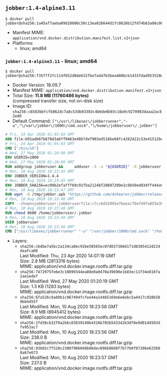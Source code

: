 ## `jobber:1.4-alpine3.11`

```console
$ docker pull jobber@sha256:1a45af7aeba09d18680c50c13ea026644d1fc0626b12fd74b63a86c00eacf618
```

-	Manifest MIME: `application/vnd.docker.distribution.manifest.list.v2+json`
-	Platforms:
	-	linux; amd64

### `jobber:1.4-alpine3.11` - linux; amd64

```console
$ docker pull jobber@sha256:f35f7f2fc114f652d0de632fbe7a447b3bea4086cb1433fdad953528e92e1d29
```

-	Docker Version: 18.09.7
-	Manifest MIME: `application/vnd.docker.distribution.manifest.v2+json`
-	Total Size: **11.8 MB (11760486 bytes)**  
	(compressed transfer size, not on-disk size)
-	Image ID: `sha256:c6583bbfcfb862dc7a8c53db03383c4b6de0b03c10a9c9270983daaa2ac82ed0`
-	Default Command: `["\/usr\/libexec\/jobberrunner","-u","\/var\/jobber\/1000\/cmd.sock","\/home\/jobberuser\/.jobber"]`

```dockerfile
# Fri, 24 Apr 2020 01:05:03 GMT
ADD file:b91adb67b670d3a6ff9463e48b7def903ed516be66fc4282d22c53e41512be49 in / 
# Fri, 24 Apr 2020 01:05:03 GMT
CMD ["/bin/sh"]
# Wed, 27 May 2020 01:20:08 GMT
ENV USERID=1000
# Wed, 27 May 2020 01:20:09 GMT
RUN addgroup jobberuser &&     adduser -S -u "${USERID}" -G jobberuser jobberuser &&     mkdir -p "/var/jobber/${USERID}" &&     chown -R jobberuser:jobberuser "/var/jobber/${USERID}"
# Mon, 10 Aug 2020 18:23:45 GMT
ENV JOBBER_VERSION=1.4.4
# Mon, 10 Aug 2020 18:23:45 GMT
ENV JOBBER_SHA256=ec09b2efafff69c91fba2124bf28607209e1c9b50ed834ff444a9d40798aa8d3
# Mon, 10 Aug 2020 18:23:47 GMT
RUN wget -O /tmp/jobber.apk "https://github.com/dshearer/jobber/releases/download/v${JOBBER_VERSION}/jobber-${JOBBER_VERSION}-r0.apk" &&     echo -n "Actual checksum: " && sha256sum /tmp/jobber.apk &&     echo "${JOBBER_SHA256} */tmp/jobber.apk" | sha256sum -c &&     apk add --no-network --no-scripts --allow-untrusted /tmp/jobber.apk &&     rm /tmp/jobber.apk
# Mon, 10 Aug 2020 18:23:48 GMT
COPY --chown=jobberuser:jobberuserfile:c7cc6d32091e7beeac78efd9fe855e36a106902c1177df0f9f6bd2bbe3b8d518 in /home/jobberuser/.jobber 
# Mon, 10 Aug 2020 18:23:48 GMT
RUN chmod 0600 /home/jobberuser/.jobber
# Mon, 10 Aug 2020 18:23:49 GMT
USER jobberuser
# Mon, 10 Aug 2020 18:23:49 GMT
CMD ["/usr/libexec/jobberrunner" "-u" "/var/jobber/1000/cmd.sock" "/home/jobberuser/.jobber"]
```

-	Layers:
	-	`sha256:cbdbe7a5bc2a134ca8ec91be58565ec07d037386d1f1d8385412d224deafca08`  
		Last Modified: Thu, 23 Apr 2020 14:07:19 GMT  
		Size: 2.8 MB (2813316 bytes)  
		MIME: application/vnd.docker.image.rootfs.diff.tar.gzip
	-	`sha256:7472975fe6e3c10899344ea80e0a0470a39690e1b83ec11f34e816fa2ae1edef`  
		Last Modified: Wed, 27 May 2020 01:20:19 GMT  
		Size: 1.3 KB (1283 bytes)  
		MIME: application/vnd.docker.image.rootfs.diff.tar.gzip
	-	`sha256:6fa526c9a89b1c967494fcfee44a14465169e6e6ebc5a4417c920b589bb4455f`  
		Last Modified: Mon, 10 Aug 2020 18:23:58 GMT  
		Size: 8.9 MB (8945412 bytes)  
		MIME: application/vnd.docker.image.rootfs.diff.tar.gzip
	-	`sha256:2fd30cb32f9a2b6c03839149b4316b703b543342b3df8e9d01d4503dfe953ac7`  
		Last Modified: Mon, 10 Aug 2020 18:23:56 GMT  
		Size: 238.0 B  
		MIME: application/vnd.docker.image.rootfs.diff.tar.gzip
	-	`sha256:93b02c7f528c23007906048b86dec096b08d0f7b77b0f07206e625608a67e673`  
		Last Modified: Mon, 10 Aug 2020 18:23:57 GMT  
		Size: 237.0 B  
		MIME: application/vnd.docker.image.rootfs.diff.tar.gzip
